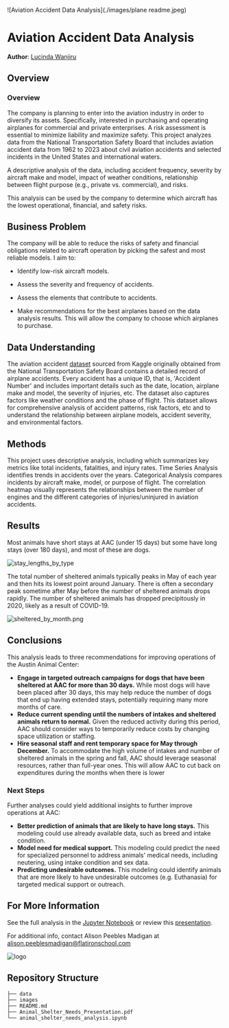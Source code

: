 
![Aviation Accident Data Analysis](./images/plane readme.jpeg)

# Aviation Accident Data Analysis

**Author**: [Lucinda Wanjiru](mailto:lucinda.wanjiru@student.moringaschool.com)

## Overview

### Overview

The company is planning to enter into the aviation industry in order to diversify its assets. Specifically, interested in purchasing and operating airplanes for commercial and private enterprises. A risk assessment is essential to minimize liability and maximize safety. 
This project analyzes data from the National Transportation Safety Board that includes aviation accident data from 1962 to 2023 about civil aviation accidents and selected incidents in the United States and international waters.

A descriptive analysis of the data, including accident frequency, severity by aircraft make and model, impact of weather conditions, relationship between flight purpose (e.g., private vs. commercial), and risks.

This analysis can be used by the company to determine which aircraft has the lowest operational, financial, and safety risks.

## Business Problem

The company will be able to reduce the risks of safety and financial obligations related to aircraft operation by picking the safest and most reliable models. I aim to:

- Identify low-risk aircraft models.
- Assess the severity and frequency of accidents.

- Assess the elements that contribute to accidents.
- Make recommendations for the best airplanes based on the data analysis results.
This will allow the company to choose which airplanes to purchase.

## Data Understanding

The aviation accident [dataset](https://www.kaggle.com/datasets/khsamaha/aviation-accident-database-synopses) sourced from Kaggle originally obtained from the National Transportation Safety Board contains a detailed record of airplane accidents. Every accident has a unique ID, that is, 'Accident Number' and includes important details such as the date, location, airplane make and model, the severity of injuries, etc. The dataset also captures factors like weather conditions and the phase of flight. This dataset allows for comprehensive analysis of accident patterns, risk factors, etc and to understand the relationship between airplane models, accident severity, and environmental factors.

## Methods

This project uses descriptive analysis, including which summarizes key metrics like total incidents, fatalities, and injury rates. Time Series Analysis identifies trends in accidents over the years. Categorical Analysis compares incidents by aircraft make, model, or purpose of flight. The correlation heatmap visually represents the relationships between the number of engines and the different categories of injuries/uninjured in aviation accidents.


## Results

Most animals have short stays at AAC (under 15 days) but some have long stays (over 180 days), and most of these are dogs.

![stay_lengths_by_type](./images/stay_lengths_by_type.png)

The total number of sheltered animals typically peaks in May of each year and then hits its lowest point around January. There is often a secondary peak sometime after May before the number of sheltered animals drops rapidly. The number of sheltered animals has dropped precipitously in 2020, likely as a result of COVID-19.

![sheltered_by_month.png](./images/sheltered_by_month.png)

## Conclusions

This analysis leads to three recommendations for improving operations of the Austin Animal Center:

- **Engage in targeted outreach campaigns for dogs that have been sheltered at AAC for more than 30 days.** While most dogs will have been placed after 30 days, this may help reduce the number of dogs that end up having extended stays, potentially requiring many more months of care.
- **Reduce current spending until the numbers of intakes and sheltered animals return to normal.** Given the reduced activity during this period, AAC should consider ways to temporarily reduce costs by changing space utilization or staffing.
- **Hire seasonal staff and rent temporary space for May through December.** To accommodate the high volume of intakes and number of sheltered animals in the spring and fall, AAC should leverage seasonal resources, rather than full-year ones. This will allow AAC to cut back on expenditures during the months when there is lower

### Next Steps

Further analyses could yield additional insights to further improve operations at AAC:

- **Better prediction of animals that are likely to have long stays.** This modeling could use already available data, such as breed and intake condition.
- **Model need for medical support.** This modeling could predict the need for specialized personnel to address animals' medical needs, including neutering, using intake condition and sex data.
- **Predicting undesirable outcomes.** This modeling could identify animals that are more likely to have undesirable outcomes (e.g. Euthanasia) for targeted medical support or outreach.

## For More Information

See the full analysis in the [Jupyter Notebook](./animal-shelter-needs-analysis.ipynb) or review this [presentation](./Animal_Shelter_Needs_Presentation.pdf).

For additional info, contact Alison Peebles Madigan at [alison.peeblesmadigan@flatironschool.com](mailto:alison.peeblesmadigan@flatironschool.com)

![logo](./images/aac_logo_tall.jpg)

## Repository Structure

```
├── data
├── images
├── README.md
├── Animal_Shelter_Needs_Presentation.pdf
└── animal_shelter_needs_analysis.ipynb
```
